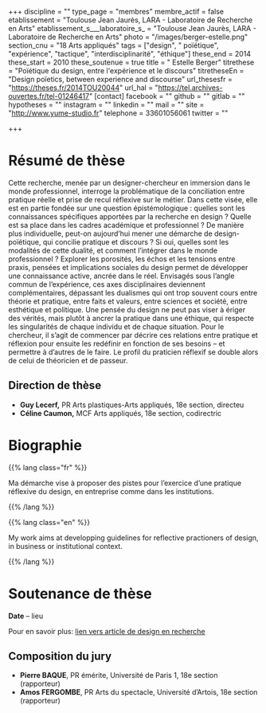 +++
discipline = ""
type_page = "membres"
membre_actif = false
etablissement = "Toulouse Jean Jaurès, LARA - Laboratoire de Recherche en Arts"
etablissement_s___laboratoire_s_ = "Toulouse Jean Jaurès, LARA - Laboratoire de Recherche en Arts"
photo = "/images/berger-estelle.png"
section_cnu = "18 Arts appliqués"
tags = ["design", " poïétique", "expérience", "tactique", "interdisciplinarité", "éthique"]
these_end = 2014
these_start = 2010
these_soutenue = true
title = " Estelle Berger"
titrethese = "Poïétique du design, entre l'expérience et le discours"
titretheseEn = "Design poïetics, between experience and discourse"
url_thesesfr = "https://theses.fr/2014TOU20044"
url_hal = "https://tel.archives-ouvertes.fr/tel-01246417"
[contact]
facebook = ""
github = ""
gitlab = ""
hypotheses = ""
instagram = ""
linkedin = ""
mail = ""
site = "http://www.yume-studio.fr"
telephone = 33601056061
twitter = ""


+++

<!-- Supprimer les parties non remplies. Tu es libre d'ajouter ce que tu veux à cette partie -->

# Résumé de thèse

Cette recherche, menée par un designer-chercheur en immersion dans le monde professionnel, interroge la problématique de la conciliation entre pratique réelle et prise de recul réflexive sur le métier. Dans cette visée, elle est en partie fondée sur une question épistémologique : quelles sont les connaissances spécifiques apportées par la recherche en design ? Quelle est sa place dans les cadres académique et professionnel ? De manière plus individuelle, peut-on aujourd’hui mener une démarche de design-poïétique, qui concilie pratique et discours ? Si oui, quelles sont les modalités de cette dualité, et comment l’intégrer dans le monde professionnel ? Explorer les porosités, les échos et les tensions entre praxis, pensées et implications sociales du design permet de développer une connaissance active, ancrée dans le réel. Envisagés sous l’angle commun de l’expérience, ces axes disciplinaires deviennent complémentaires, dépassant les dualismes qui ont trop souvent cours entre théorie et pratique, entre faits et valeurs, entre sciences et société, entre esthétique et politique. Une pensée du design ne peut pas viser à ériger des vérités, mais plutôt à ancrer la pratique dans une éthique, qui respecte les singularités de chaque individu et de chaque situation. Pour le chercheur, il s’agit de commencer par décrire ces relations entre pratique et réflexion pour ensuite les redéfinir en fonction de ses besoins – et permettre à d’autres de le faire. Le profil du praticien réflexif se double alors de celui de théoricien et de passeur.

## Direction de thèse

* **Guy Lecerf,** PR Arts plastiques-Arts appliqués, 18e section, directeu
* **Céline Caumon,** MCF Arts appliqués, 18e section, codirectric

# Biographie

{{% lang class="fr" %}}

Ma démarche vise à proposer des pistes pour l’exercice d’une pratique réflexive du design, en entreprise comme dans les institutions.

{{% /lang %}}

{{% lang class="en" %}}

My work aims at developping guidelines for reflective practioners of design, in business or institutional context.

{{% /lang %}}

# Soutenance de thèse

**Date** – lieu

Pour en savoir plus: [lien vers article de design en recherche](https://designenrecherche.org/)

## Composition du jury

* **Pierre BAQUE**, PR émérite, Université de Paris 1, 18e section (rapporteur)
* **Amos FERGOMBE**, PR Arts du spectacle, Université d’Artois, 18e section  (rapporteur)